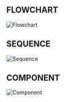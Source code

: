 FLOWCHART
-----------------------------------------------------------------------------------------------------------------------------------------------------------------------------------
![Flowchart](https://user-images.githubusercontent.com/98872937/153472637-0d494f5f-651e-4311-bbe1-3b64e7338bbb.jpeg)

SEQUENCE
-----------------------------------------------------------------------------------------------------------------------------------------------------------------------------------
![Sequence](https://user-images.githubusercontent.com/98872937/153473273-c6796a46-b036-4468-971f-95b48dce87c0.jpeg)

COMPONENT
-----------------------------------------------------------------------------------------------------------------------------------------------------------------------------------
![Component](https://user-images.githubusercontent.com/98872937/153473565-524793dd-6684-4733-9986-9b39a55809ac.jpeg)


